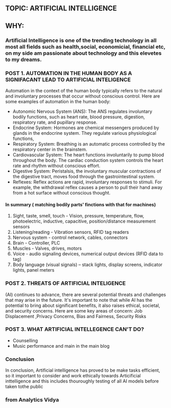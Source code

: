 ## TOPIC: ARTIFICIAL INTELLIGENCE
## WHY: 
### Artificial Intelligence is one of the trending technology in all most all fields such as health,social, economicial, financial etc, on my side am passionate about technology and this elevetes to my dreams.
### POST 1. AUTOMATION IN THE HUMAN BODY AS A SIGNIFACANT LEAD TO ARTIFICIAL INTELIGENCE
Automation in the context of the human body typically refers to the natural and involuntary processes that occur without conscious control. Here are some examples of automation in the human body:
- Autonomic Nervous System (ANS): The ANS regulates involuntary bodily functions, such as heart rate, blood pressure, digestion, respiratory rate, and pupillary response. 
- Endocrine System: Hormones are chemical messengers produced by glands in the endocrine system. They regulate various physiological functions,
- Respiratory System: Breathing is an automatic process controlled by the respiratory center in the brainstem. 
- Cardiovascular System: The heart functions involuntarily to pump blood throughout the body. The cardiac conduction system controls the heart rate and rhythm without conscious effort.
- Digestive System: Peristalsis, the involuntary muscular contractions of the digestive tract, moves food through the gastrointestinal system. 
- Reflexes: Reflex actions are rapid, involuntary responses to stimuli. For example, the withdrawal reflex causes a person to pull their hand away from a hot surface without conscious thought.
#### In summary ( matching bodily parts' finctions with that for machines)
1. Sight, taste, smell, touch - Vision, pressure, temperature, flow, photoelectric, inductive, capacitive, position/distance measurement sensors
2. Listening/reading - Vibration sensors, RFID tag readers
3. Nervous system - control network, cables, connectors
4. Brain - Controller, PLC
5. Muscles - Valves, drives, motors
6. Voice - audio signaling devices, numerical output devices (RFID data to tag)
7. Body language (visual signals) – stack lights, display screens, indicator lights, panel meters
### POST 2. THREATS OF ARTIFICIAL INTELIGENCE
(AI) continues to advance, there are several potential threats and challenges that may arise in the future. It's important to note that while AI has the potential to bring about significant benefits, it also raises ethical, societal, and security concerns. Here are some key areas of concern:
Job Displacement ,Privacy Concerns, Bias and Fairness, Security Risks                                                                          
### POST 3. WHAT ARTIFICIAL INTELLEGENCE CAN'T DO?
- Counselling
- Music performance and main in the main blog
### Conclusion
In conclusion, Artificial intelligence has proved to be make tasks efficient, so it important to consider and work ethically towards Articificial inttelligence and this includes thouroughly testing of all AI models before taken tothe public
### from Analytics Vidya

